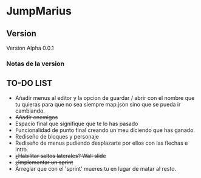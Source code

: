 # JumpMarius

## Version
 Version Alpha 0.0.1

 ### Notas de la version

## TO-DO LIST
 - Añadir menus al editor y la opcion de guardar / abrir con el nombre que tu quieras para que no sea siempre map.json sino que se pueda ir cambiando.
 - ~~Añadir enemigos~~ 
 - Espacio final que signifique que te lo has pasado
 - Funcionalidad de punto final creando un meu diciendo que has ganado.
 - Rediseño de bloques y personaje
 - Rediseño de menus pudiendo desplazarte por ellos con las flechas e intro.
 - ~~¿Habilitar saltos laterales? Wall slide~~ 
 - ~~¿Implementar un sprint~~ 
 - Arreglar que con el 'sprint' mueres tu en lugar de matar al resto. 